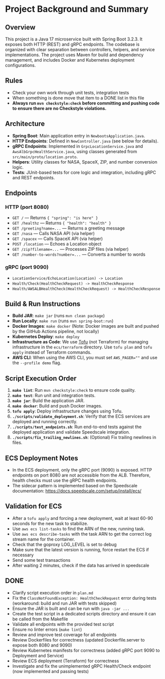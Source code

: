 # Project Background and Summary

## Overview
This project is a Java 17 microservice built with Spring Boot 3.2.3. It exposes both HTTP (REST) and gRPC endpoints. The codebase is organized with clear separation between controllers, helpers, and service implementations. The project uses Maven for build and dependency management, and includes Docker and Kubernetes deployment configurations.

## Rules
* Check your own work through unit tests, integration tests
* When something is done move that item to a DONE list in this file
* **Always run `mvn checkstyle:check` before committing and pushing code to ensure there are no Checkstyle violations.**


## Architecture
- **Spring Boot**: Main application entry in `NewbootsApplication.java`.
- **HTTP Endpoints**: Defined in `NewController.java` (see below for details).
- **gRPC Endpoints**: Implemented in `GrpcLocationService.java` and `AwsAlbGrpcHealthService.java`, using classes generated from `src/main/proto/location.proto`.
- **Helpers**: Utility classes for NASA, SpaceX, ZIP, and number conversion logic.
- **Tests**: JUnit-based tests for core logic and integration, including gRPC and REST endpoints.

## Endpoints
### HTTP (port 8080)
- `GET /` — Returns `{ "spring": "is here" }`
- `GET /healthz` — Returns `{ "health": "health" }`
- `GET /greeting?name=...` — Returns a greeting message
- `GET /nasa` — Calls NASA API (via helper)
- `GET /spacex` — Calls SpaceX API (via helper)
- `POST /location` — Echoes a Location object
- `GET /zip?filename=...` — Processes ZIP files (via helper)
- `GET /number-to-words?number=...` — Converts a number to words

### gRPC (port 9090)
- `LocationService/EchoLocation(Location) -> Location`
- `Health/Check(HealthCheckRequest) -> HealthCheckResponse`
- `Health/AWSALBHealthCheck(HealthCheckRequest) -> HealthCheckResponse`

## Build & Run Instructions
- **Build JAR**: `make jar` (runs `mvn clean package`)
- **Run Locally**: `make run` (runs `mvn spring-boot:run`)
- **Docker Images**: `make docker` (Note: Docker images are built and pushed by the GitHub Actions pipeline, not locally)
- **Kubernetes Deploy**: `make deploy`
- **Infrastructure as Code**: We use [Tofu](https://opentofu.org/) (not Terraform) for managing infrastructure in the `ecs/terraform` directory. Use `tofu plan` and `tofu apply` instead of Terraform commands.
- **AWS CLI**: When using the AWS CLI, you must set `AWS_PAGER=""` and use the `--profile demo` flag.

## Script Execution Order
1. **`make lint`**: Run `mvn checkstyle:check` to ensure code quality.
2. **`make test`**: Run unit and integration tests.
3. **`make jar`**: Build the application JAR.
4. **`make docker`**: Build and push Docker images.
5. **`tofu apply`**: Deploy infrastructure changes using Tofu.
6. **`./scripts/validate_deployment.sh`**: Verify that the ECS services are deployed and running correctly.
7. **`./scripts/test_endpoints.sh`**: Run end-to-end tests against the deployed application and validate Speedscale integration.
8. **`./scripts/fix_trailing_newlines.sh`**: (Optional) Fix trailing newlines in files.

## ECS Deployment Notes
* In the ECS deployment, only the gRPC port (9090) is exposed. HTTP endpoints on port 8080 are not accessible from the ALB. Therefore, health checks must use the gRPC health endpoints.
* The sidecar pattern is implemented based on the Speedscale documentation: https://docs.speedscale.com/setup/install/ecs/

## Validation for ECS
* After a `tofu apply` and forcing a new deployment, wait at least 60-90 seconds for the new task to stabilize.
* Use `aws ecs list-tasks` to find the ARN of the new, running task.
* Use `aws ecs describe-tasks` with the task ARN to get the correct log stream name for the container.
* Check that the goproxy LOG_LEVEL is set to debug
* Make sure that the latest version is running, force restart the ECS if necessary
* Send some test transactions
* After waiting 2 minutes, check if the data has arrived in speedscale

## DONE
* Clarify script execution order in `plan.md`
* Fix the `ClassNotFoundException: HealthCheckRequest` error during tests (workaround: build and run JAR with tests skipped)
* Ensure the JAR is built and can be run with `java -jar ...`
* Create the test script in a dedicated scripts directory and ensure it can be called from the Makefile
* Validate all endpoints with the provided test script
* Ensure no linter errors (`make lint`)
* Review and improve test coverage for all endpoints
* Review Dockerfiles for correctness (updated Dockerfile.server to expose both 8080 and 9090)
* Review Kubernetes manifests for correctness (added gRPC port 9090 to Deployment and Service)
* Review ECS deployment (Terraform) for correctness
* Investigate and fix the unimplemented gRPC Health/Check endpoint (now implemented and passing tests)
